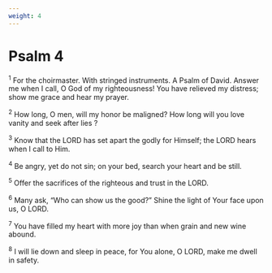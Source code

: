 ```yaml
---
weight: 4
---
```


# Psalm 4

<sup>1</sup> For the choirmaster. With stringed instruments. A Psalm of David. Answer me when I call, O God of my righteousness! You have relieved my distress; show me grace and hear my prayer. 

<sup>2</sup> How long, O men, will my honor be maligned? How long will you love vanity and seek after lies ? 

<sup>3</sup> Know that the LORD has set apart the godly for Himself; the LORD hears when I call to Him. 

<sup>4</sup> Be angry, yet do not sin; on your bed, search your heart and be still. 

<sup>5</sup> Offer the sacrifices of the righteous and trust in the LORD. 

<sup>6</sup> Many ask, “Who can show us the good?” Shine the light of Your face upon us, O LORD. 

<sup>7</sup> You have filled my heart with more joy than when grain and new wine abound. 

<sup>8</sup> I will lie down and sleep in peace, for You alone, O LORD, make me dwell in safety. 


